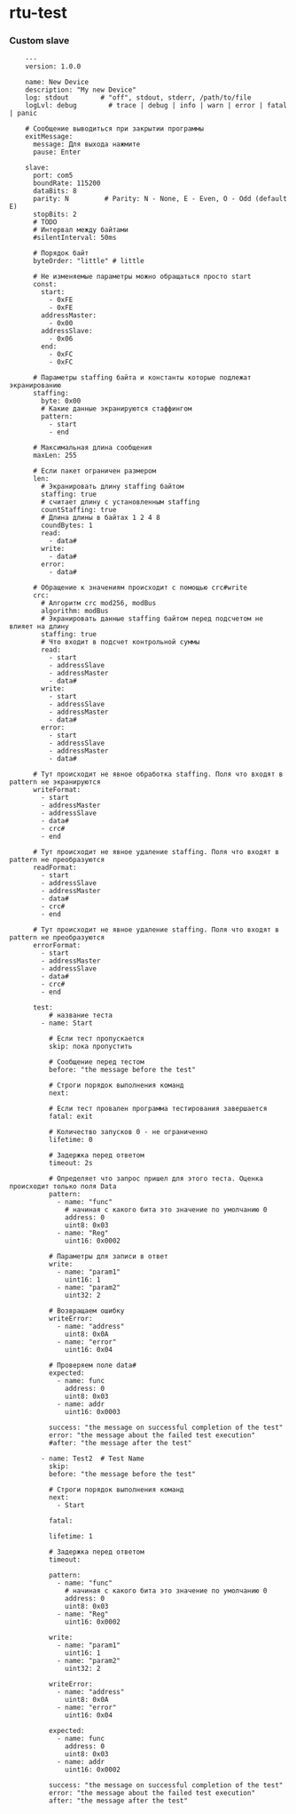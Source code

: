 # rtu-test

### Custom slave

        ---
        version: 1.0.0
        
        name: New Device
        description: "My new Device"
        log: stdout        # "off", stdout, stderr, /path/to/file
        logLvl: debug        # trace | debug | info | warn | error | fatal | panic
        
        # Сообщение выводиться при закрытии программы
        exitMessage:
          message: Для выхода нажмите
          pause: Enter
        
        slave:
          port: com5
          boundRate: 115200
          dataBits: 8
          parity: N         # Parity: N - None, E - Even, O - Odd (default E)
          stopBits: 2
          # TODO 
          # Интервал между байтами
          #silentInterval: 50ms
        
          # Порядок байт
          byteOrder: "little" # little
        
          # Не изменяемые параметры можно обращаться просто start
          const:
            start:
              - 0xFE
              - 0xFE
            addressMaster:
              - 0x00
            addressSlave:
              - 0x06
            end:
              - 0xFC
              - 0xFC
        
          # Параметры staffing байта и константы которые подлежат экранированию
          staffing:
            byte: 0x00
            # Какие данные экранируются стаффингом
            pattern:
              - start
              - end
        
          # Максимальная длина сообщения
          maxLen: 255
          
          # Если пакет ограничен размером
          len:
            # Экранировать длину staffing байтом
            staffing: true
            # считает длину с установленным staffing
            countStaffing: true
            # Длина длины в байтах 1 2 4 8
            coundBytes: 1
            read:
              - data#
            write:
              - data#
            error:
              - data#
        
          # Обращение к значениям происходит с помощью crc#write
          crc:
            # Алгоритм crc mod256, modBus
            algorithm: modBus
            # Экранировать данные staffing байтом перед подсчетом не влияет на длину
            staffing: true
            # Что входит в подсчет контрольной суммы
            read:
              - start
              - addressSlave
              - addressMaster
              - data#
            write:
              - start
              - addressSlave
              - addressMaster
              - data#
            error:
              - start
              - addressSlave
              - addressMaster
              - data#
        
          # Тут происходит не явное обработка staffing. Поля что входят в pattern не экранируются
          writeFormat:
            - start
            - addressMaster
            - addressSlave
            - data#
            - crc#
            - end
        
          # Тут происходит не явное удаление staffing. Поля что входят в pattern не преобразуются
          readFormat:
            - start
            - addressSlave
            - addressMaster
            - data#
            - crc#
            - end
        
          # Тут происходит не явное удаление staffing. Поля что входят в pattern не преобразуются
          errorFormat:
            - start
            - addressMaster
            - addressSlave
            - data#
            - crc#
            - end
        
          test:
              # название теста
            - name: Start 
            
              # Если тест пропускается
              skip: пока пропустить
        
              # Сообщение перед тестом
              before: "the message before the test"
        
              # Строги порядок выполнения команд
              next:
        
              # Если тест провален программа тестирования завершается
              fatal: exit
        
              # Количество запусков 0 - не ограниченно
              lifetime: 0
        
              # Задержка перед ответом
              timeout: 2s
        
              # Определяет что запрос пришел для этого теста. Оценка происходит только поля Data
              pattern:
                - name: "func"
                  # начиная с какого бита это значение по умолчанию 0
                  address: 0
                  uint8: 0x03
                - name: "Reg"
                  uint16: 0x0002
        
              # Параметры для записи в ответ
              write:
                - name: "param1"
                  uint16: 1
                - name: "param2"
                  uint32: 2
        
              # Возвращаем ошибку
              writeError:
                - name: "address"
                  uint8: 0x0A
                - name: "error"
                  uint16: 0x04
        
              # Проверяем поле data#
              expected:
                - name: func
                  address: 0
                  uint8: 0x03
                - name: addr
                  uint16: 0x0003
        
              success: "the message on successful completion of the test"
              error: "the message about the failed test execution"
              #after: "the message after the test"
        
            - name: Test2  # Test Name
              skip:
              before: "the message before the test"
        
              # Строги порядок выполнения команд
              next:
                - Start
        
              fatal:
        
              lifetime: 1
        
              # Задержка перед ответом
              timeout:
        
              pattern:
                - name: "func"
                  # начиная с какого бита это значение по умолчанию 0
                  address: 0
                  uint8: 0x03
                - name: "Reg"
                  uint16: 0x0002
        
              write:
                - name: "param1"
                  uint16: 1
                - name: "param2"
                  uint32: 2
        
              writeError:
                - name: "address"
                  uint8: 0x0A
                - name: "error"
                  uint16: 0x04
        
              expected:
                - name: func
                  address: 0
                  uint8: 0x03
                - name: addr
                  uint16: 0x0002
        
              success: "the message on successful completion of the test"
              error: "the message about the failed test execution"
              after: "the message after the test"